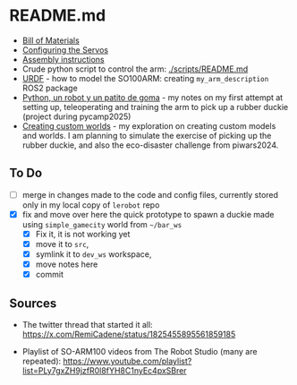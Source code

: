 # README.md

* [Bill of Materials](./BOM.md)
* [Configuring the Servos](./Configuring_the_Servos.md)
* [Assembly instructions](./Assembly.md)
* Crude python script to control the arm: [./scripts/README.md](./scripts/README.md)
* [URDF](./URDF.md) - how to model the SO100ARM: creating `my_arm_description` ROS2 package
* [Python, un robot y un patito de goma](./pycamp.md) - my notes on my first attempt at setting up, teleoperating and training the arm to pick up a rubber duckie (project during pycamp2025)
* [Creating custom worlds](./src/my_worlds/README.md) - my exploration on creating custom models and worlds. I am planning to simulate the exercise of picking up the rubber duckie, and also the eco-disaster challenge from piwars2024. 

## To Do

- [ ] merge in changes made to the code and config files, currently stored only in my local copy of `lerobot` repo
- [x] fix and move over here the quick prototype to spawn a duckie made using `simple_gamecity` world from `~/bar_ws`  
  - [x] Fix it, it is not working yet 
  - [x] move it to `src`, 
  - [x] symlink it to `dev_ws` workspace, 
  - [x] move notes here
  - [x] commit

## Sources

* The twitter thread that started it all: https://x.com/RemiCadene/status/1825455895561859185

* Playlist of SO-ARM100 videos from The Robot Studio (many are repeated): https://www.youtube.com/playlist?list=PLy7gxZH9jzfR0l8fYH8C1nyEc4pxSBrer

